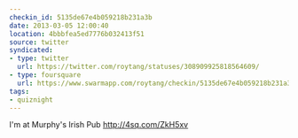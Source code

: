 ```yaml
---
checkin_id: 5135de67e4b059218b231a3b
date: 2013-03-05 12:00:40
location: 4bbbfea5ed7776b032413f51
source: twitter
syndicated:
- type: twitter
  url: https://twitter.com/roytang/statuses/308909925818564609/
- type: foursquare
  url: https://www.swarmapp.com/roytang/checkin/5135de67e4b059218b231a3b
tags:
- quiznight
---
```


I'm at Murphy's Irish Pub http://4sq.com/ZkH5xv